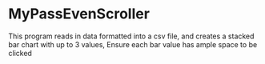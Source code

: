 # MyPassEvenScroller

This program reads in data formatted into a csv file, and creates a stacked bar chart with up to 3 values,
Ensure each bar value has ample space to be clicked
